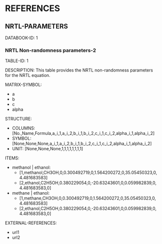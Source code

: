 # REFERENCES

## NRTL-PARAMETERS

DATABOOK-ID: 1

### NRTL Non-randomness parameters-2

TABLE-ID: 1

DESCRIPTION: This table provides the NRTL non-randomness parameters for the NRTL equation.

MATRIX-SYMBOL:

- a
- b
- c
- alpha

STRUCTURE:

- COLUMNS: [No.,Name,Formula,a_i_1,a_i_2,b_i_1,b_i_2,c_i_1,c_i_2,alpha_i_1,alpha_i_2]
- SYMBOL: [None,None,None,a_i_1,a_i_2,b_i_1,b_i_2,c_i_1,c_i_2,alpha_i_1,alpha_i_2]
- UNIT: [None,None,None,1,1,1,1,1,1,1,1]

ITEMS:

- methanol | ethanol:
  - [1,methanol,CH3OH,0,0.300492719,0,1.564200272,0,35.05450323,0,4.481683583]
  - [2,ethanol,C2H5OH,0.380229054,0,-20.63243601,0,0.059982839,0,4.481683583,0]
- methane | ethanol:
  - [1,methane,CH3OH,0,0.300492719,0,1.564200272,0,35.05450323,0,4.481683583]
  - [2,ethanol,C2H5OH,0.380229054,0,-20.63243601,0,0.059982839,0,4.481683583,0]

EXTERNAL-REFERENCES:

- url1
- url2